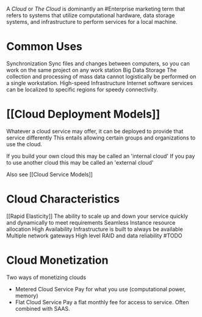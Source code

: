 A *Cloud* or *The Cloud* is dominantly an #Enterprise marketing term that refers to systems that utilize computational hardware, data storage systems, and infrastructure to perform services for a local machine.

# Common Uses
Synchronization
	Sync files and changes between computers, so you can work on the same project on any work station
Big Data Storage
	The collection and processing of mass data cannot logistically be performed on a single workstation.
High-speed Infrastructure
	Internet software services can be localized to specific regions for speedy connectivity.

# [[Cloud Deployment Models]]
Whatever a cloud service may offer, it can be deployed to provide that service differently
	This entails allowing certain groups and organizations to use the cloud.

If you build your own cloud this may be called an 'internal cloud'
If you pay to use another cloud this may be called an 'external cloud'

Also see [[Cloud Service Models]]
# Cloud Characteristics
[[Rapid Elasticity]]
	The ability to scale up and down your service quickly and dynamically to meet requirements
	Seamless
	Instance resource allocation
High Availability
	Infrastructure is built to always be available
	Multiple network gateways
	High level RAID and data reliability
	#TODO

# Cloud Monetization
Two ways of monetizing clouds
- Metered Cloud Service
	Pay for what you use (computational power, memory)
- Flat Cloud Service
	Pay a flat monthly fee for access to service. Often combined with SAAS.

